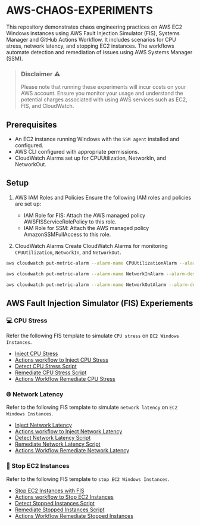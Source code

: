 # AWS-CHAOS-EXPERIMENTS

This repository demonstrates chaos engineering practices on AWS EC2 Windows instances using AWS Fault Injection Simulator (FIS), Systems Manager and GitHub Actions Workflow. It includes scenarios for CPU stress, network latency, and stopping EC2 instances. The workflows automate detection and remediation of issues using AWS Systems Manager (SSM).

> ### Disclaimer ⚠️
> Please note that running these experiments will incur costs on your AWS account. Ensure you monitor your usage and understand the potential charges associated with using AWS services such as EC2, FIS, and CloudWatch.


## Prerequisites

- An EC2 instance running Windows with the `SSM agent` installed and configured.
- AWS CLI configured with appropriate permissions.
- CloudWatch Alarms set up for CPUUtilization, NetworkIn, and NetworkOut.

## Setup

1. AWS IAM Roles and Policies
Ensure the following IAM roles and policies are set up:

   - IAM Role for FIS: Attach the AWS managed policy AWSFISServiceRolePolicy to this role.
   - IAM Role for SSM: Attach the AWS managed policy AmazonSSMFullAccess to this role.
  
2. CloudWatch Alarms
Create CloudWatch Alarms for monitoring `CPUUtilization`, `NetworkIn`, and `NetworkOut`.

```sh
aws cloudwatch put-metric-alarm --alarm-name CPUUtilizationAlarm --alarm-description "Alarm when CPU exceeds 80%" --metric-name CPUUtilization --namespace AWS/EC2 --statistic Average --period 60 --threshold 80 --comparison-operator GreaterThanOrEqualToThreshold --dimensions Name=InstanceId,Value=<YourInstanceId> --evaluation-periods 1 --alarm-actions <YourSNSTopicARN>

aws cloudwatch put-metric-alarm --alarm-name NetworkInAlarm --alarm-description "Alarm when NetworkIn is below 1000 bytes for 1 data point within 1 minute" --metric-name NetworkIn --namespace AWS/EC2 --statistic Average --period 60 --threshold 1000 --comparison-operator LessThanThreshold --dimensions Name=InstanceId,Value=<YourInstanceId> --evaluation-periods 1 --alarm-actions <YourSNSTopicARN>

aws cloudwatch put-metric-alarm --alarm-name NetworkOutAlarm --alarm-description "Alarm when NetworkOut is below 1000 bytes for 1 data point within 1 minute" --metric-name NetworkOut --namespace AWS/EC2 --statistic Average --period 60 --threshold 1000 --comparison-operator LessThanThreshold --dimensions Name=InstanceId,Value=<YourInstanceId> --evaluation-periods 1 --alarm-actions <YourSNSTopicARN>

```

## AWS Fault Injection Simulator (FIS) Experiements

### 💻 CPU Stress

Refer the following FIS template to simulate `CPU stress` on `EC2 Windows Instances`.
 - [Inject CPU Stress](https://github.com/mostlycloudysky/aws-chaos-experiments/blob/master/fis-templates/inject-cpu-stress.json)
 - [Actions workflow to Inject CPU Stress](https://github.com/mostlycloudysky/aws-chaos-experiments/blob/master/.github/workflows/inject-cpu-stress.yml)
 - [Detect CPU Stress Script](https://github.com/mostlycloudysky/aws-chaos-experiments/blob/master/scripts/detect_cpu_stress_issues.py)
 - [Remediate CPU Stress Script](https://github.com/mostlycloudysky/aws-chaos-experiments/blob/master/scripts/remediate_cpu_stress_issue.py)
 - [Actions Workflow Remediate CPU Stress](https://github.com/mostlycloudysky/aws-chaos-experiments/blob/master/.github/workflows/remediate-cpu-stress.yml)
 
### 🌐 Network Latency
Refer to the following FIS template to simulate `network latency` on `EC2 Windows Instances`.
 - [Inject Network Latency](https://github.com/mostlycloudysky/aws-chaos-experiments/blob/master/fis-templates/inject-network-latency.json)
 - [Actions workflow to Inject Network Latency](https://github.com/mostlycloudysky/aws-chaos-experiments/blob/master/.github/workflows/inject-network-latency.yml)
 - [Detect Network Latency Script](https://github.com/mostlycloudysky/aws-chaos-experiments/blob/master/scripts/detect_network_latency_issues.py)
 - [Remediate Network Latency Script](https://github.com/mostlycloudysky/aws-chaos-experiments/blob/master/scripts/remediate_network_latency.py)
 - [Actions Workflow Remediate Network Latency](https://github.com/mostlycloudysky/aws-chaos-experiments/blob/master/.github/workflows/remediate-network-latency.yml)


### 🛑 Stop EC2 Instances
Refer to the following FIS template to `stop EC2 Windows Instances`.

 - [Stop EC2 Instances with FIS](https://github.com/mostlycloudysky/aws-chaos-experiments/blob/master/fis-templates/stop-instance-template.json)
 - [Actions workflow to Stop EC2 Instances](https://github.com/mostlycloudysky/aws-chaos-experiments/blob/master/.github/workflows/stop-instances.yml)
 - [Detect Stopped Instances Script](https://github.com/mostlycloudysky/aws-chaos-experiments/blob/master/scripts/detect_issues.py)
 - [Remediate Stopped Instances Script](https://github.com/mostlycloudysky/aws-chaos-experiments/blob/master/scripts/remediate_stopped_instances.py)
 - [Actions Workflow Remediate Stopped Instances](https://github.com/mostlycloudysky/aws-chaos-experiments/blob/master/.github/workflows/remediate-stop-instances.yml)